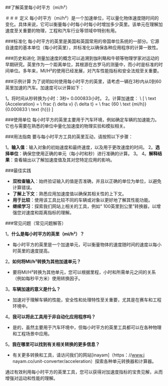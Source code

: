 ##了解英里每小时平方（mi/h²）

＃＃＃ 定义
每小时平方（mi/h²）是一个加速单位，可以量化物体速度随时间的变化。具体来说，它可以衡量每小时每小时每小时增加多少英里。该单元在理解加速度至关重要的物理，工程和汽车行业等领域中特别有用。

###标准化
每小时平方的英里是美国和英国常用的帝国单位系统的一部分。它源自速度的基本单位（每小时英里），并标准化以确保各种应用程序的计算一致性。

###历史和进化
测量加速度的概念可以追溯到伽利略和牛顿等物理学家对运动的早期研究。英里作为一个距离单位，其根源在古罗马的测量中，而小时是标准的时间单位。多年来，MI/H²的使用已经发展，对汽车性能指标和安全法规至关重要。

###示例计算
为了说明如何使用每小时平方的英里，请考虑一辆在3秒内从0到60英里加速的汽车。加速度可以计算如下：

1。将时间从秒转换为小时：3秒= 0.000833小时。
2。计算加速度：
\ [
\ text {Acceleration} = \ frac {\ delta v} {\ delta t} = \ frac {60 \ text {mi/h}} {0.000833 \ text {h}}}
\]

###使用单位
每小时平方的英里主要用于汽车环境，例如确定车辆的加速能力。它也与需要在熟悉的单位中量化加速度的物理实验和模拟相关。

###用法指南
要与每小时平方工具的英里互动，请按照以下步骤：

1。**输入值**：输入对象的初始速度和最终速度，以及用于更改速度的时间。
2。**选择单位**：确保您使用正确的单元（每小时和秒）进行准确的计算。
3。
4。**解释结果**：查看输出以了解加速度值及其对您特定应用的影响。

###最佳实践
-  **双检查输入**：始终验证输入的值是否准确，并且以正确的单位为单位，以避免计算错误。
-  **了解上下文**：熟悉应用加速度值以确保其相关性的上下文。
-  **用于比较**：使用该工具比较不同的车辆或对象以更好地了解其性能功能。
-  **继续学习**：探索我们网站上相关的工具，例如“ 100英里到公里”转换器，以增强您对速度和距离指标的理解。

###常见问题（常见问题解答）

1。**什么是每小时平方的英里（mi/h²）？**
- 每小时平方的英里是一个加速单元，可以衡量物体的速度随时间的速度以每小时英里的速度提高。

2。**如何将MI/h²转换为其他加速单元？**
- 要将MI/H²转换为其他单元，您可以根据里程，小时和所需单元之间的关系（例如每秒平方米）使用转换因子。

3。**车辆加速的意义是什么？**
- 加速对于理解车辆的性能，安全性和处理特性至关重要，尤其是在赛车和工程环境中。

4。**我可以将此工具用于非自动化应用程序吗？**
- 是的，虽然主要用于汽车环境中，但每小时平方的英里工具都可以在各种物理和工程场景中应用。

5。**我在哪里可以找到有关相关转换的更多信息？**
- 有关更多转换和工具，请访问我们的网站[inayam]（https：//www.i nayam.co/unit-converter/acceleration）探索各种单元转换器和计算器。

通过有效利用每小时平方的英里工具，您可以获得对加速度指标的宝贵见解，从而增强对运动和性能的理解。